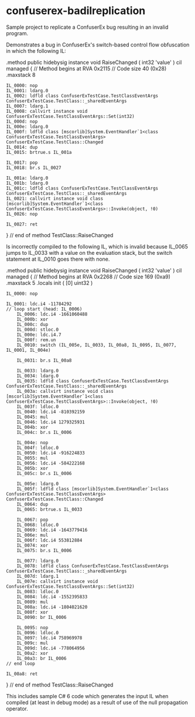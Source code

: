 # confuserex-badilreplication
Sample project to replicate a ConfuserEx bug resulting in an invalid program.

Demonstrates a bug in ConfuserEx's switch-based control flow obfuscation in which the following IL:

.method public hidebysig 
	instance void RaiseChanged (
		int32 'value'
	) cil managed 
{
	// Method begins at RVA 0x2115
	// Code size 40 (0x28)
	.maxstack 8

	IL_0000: nop
	IL_0001: ldarg.0
	IL_0002: ldfld class ConfuserExTestCase.TestClassEventArgs ConfuserExTestCase.TestClass::_sharedEventArgs
	IL_0007: ldarg.1
	IL_0008: callvirt instance void ConfuserExTestCase.TestClassEventArgs::Set(int32)
	IL_000d: nop
	IL_000e: ldarg.0
	IL_000f: ldfld class [mscorlib]System.EventHandler`1<class ConfuserExTestCase.TestClassEventArgs> ConfuserExTestCase.TestClass::Changed
	IL_0014: dup
	IL_0015: brtrue.s IL_001a

	IL_0017: pop
	IL_0018: br.s IL_0027

	IL_001a: ldarg.0
	IL_001b: ldarg.0
	IL_001c: ldfld class ConfuserExTestCase.TestClassEventArgs ConfuserExTestCase.TestClass::_sharedEventArgs
	IL_0021: callvirt instance void class [mscorlib]System.EventHandler`1<class ConfuserExTestCase.TestClassEventArgs>::Invoke(object, !0)
	IL_0026: nop

	IL_0027: ret
} // end of method TestClass::RaiseChanged


Is incorrectly compiled to the following IL, which is invalid because IL_0065 jumps to IL_0033 with a value on the evaluation stack, but the switch statement at IL_0010 goes there with none.

.method public hidebysig 
	instance void RaiseChanged (
		int32 'value'
	) cil managed 
{
	// Method begins at RVA 0x2268
	// Code size 169 (0xa9)
	.maxstack 5
	.locals init (
		[0] uint32
	)

	IL_0000: nop

	IL_0001: ldc.i4 -11784292
	// loop start (head: IL_0006)
		IL_0006: ldc.i4 -1661060488
		IL_000b: xor
		IL_000c: dup
		IL_000d: stloc.0
		IL_000e: ldc.i4.7
		IL_000f: rem.un
		IL_0010: switch (IL_005e, IL_0033, IL_00a8, IL_0095, IL_0077, IL_0001, IL_004e)

		IL_0031: br.s IL_00a8

		IL_0033: ldarg.0
		IL_0034: ldarg.0
		IL_0035: ldfld class ConfuserExTestCase.TestClassEventArgs ConfuserExTestCase.TestClass::_sharedEventArgs
		IL_003a: callvirt instance void class [mscorlib]System.EventHandler`1<class ConfuserExTestCase.TestClassEventArgs>::Invoke(object, !0)
		IL_003f: ldloc.0
		IL_0040: ldc.i4 -810392159
		IL_0045: mul
		IL_0046: ldc.i4 1279325931
		IL_004b: xor
		IL_004c: br.s IL_0006

		IL_004e: nop
		IL_004f: ldloc.0
		IL_0050: ldc.i4 -916224833
		IL_0055: mul
		IL_0056: ldc.i4 -584222168
		IL_005b: xor
		IL_005c: br.s IL_0006

		IL_005e: ldarg.0
		IL_005f: ldfld class [mscorlib]System.EventHandler`1<class ConfuserExTestCase.TestClassEventArgs> ConfuserExTestCase.TestClass::Changed
		IL_0064: dup
		IL_0065: brtrue.s IL_0033

		IL_0067: pop
		IL_0068: ldloc.0
		IL_0069: ldc.i4 -1643779416
		IL_006e: mul
		IL_006f: ldc.i4 553812884
		IL_0074: xor
		IL_0075: br.s IL_0006

		IL_0077: ldarg.0
		IL_0078: ldfld class ConfuserExTestCase.TestClassEventArgs ConfuserExTestCase.TestClass::_sharedEventArgs
		IL_007d: ldarg.1
		IL_007e: callvirt instance void ConfuserExTestCase.TestClassEventArgs::Set(int32)
		IL_0083: ldloc.0
		IL_0084: ldc.i4 -1552395833
		IL_0089: mul
		IL_008a: ldc.i4 -1804021620
		IL_008f: xor
		IL_0090: br IL_0006

		IL_0095: nop
		IL_0096: ldloc.0
		IL_0097: ldc.i4 758969978
		IL_009c: mul
		IL_009d: ldc.i4 -778064956
		IL_00a2: xor
		IL_00a3: br IL_0006
	// end loop

	IL_00a8: ret
} // end of method TestClass::RaiseChanged


This includes sample C# 6 code which generates the input IL when compiled (at least in debug mode) as a result of use of the null propagation operator.
